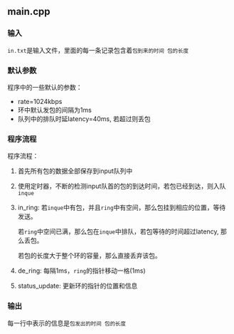 ## main.cpp

### 输入

`in.txt`是输入文件，里面的每一条记录包含着`包到来的时间 包的长度`



### 默认参数

程序中的一些默认的参数：

+ rate=1024kbps
+ 环中默认发包的间隔为1ms
+ 队列中的排队时延latency=40ms, 若超过则丢包



### 程序流程

程序流程：

1. 首先所有包的数据全部保存到input队列中

2. 使用定时器，不断的检测input队首的包的到达时间，若包已经到达，则入队`inque`

3. in_ring: 若`inque`中有包，并且`ring`中有空间，那么包挂到相应的位置，等待发送。

   若`ring`中空间已满，那么包在`inque`中排队，若包等待的时间超过latency, 那么丢包。

   若包的长度大于整个环的容量，那么直接丢弃该包。

4. de_ring: 每隔1ms，`ring`的指针移动一格(1ms)

5. status_update: 更新环的指针的位置和信息



### 输出

每一行中表示的信息是`包发出的时间 包的长度`